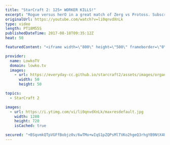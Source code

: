 ```yaml
---
title: "StarCraft 2: 125+ WORKER KILLS!"
excerpt: "Rogue versus herO in a great match of Zerg vs Protoss. Subscribe for more videos: http://lowko.tv/youtube Thor Drops: https://goo.gl/qLy6vz  It's been a while since I've seen THIS many worker kills in one single game of Zerg versus Protoss. Both players continuously drop harass each other. herO with"
originalUrl: https://youtube.com/watch?v=li0qnvdXnLk
type: video
length: PT18M55S
publishedDateTime: 2017-08-18T09:35:12Z
heat: 50

featuredContent: "<iframe width=\"800\" height=\"500\" frameborder=\"0\" src=\"https://www.youtube.com/embed/li0qnvdXnLk\" allow=\"accelerometer; autoplay; encrypted-media; gyroscope; picture-in-picture\" allowfullscreen></iframe>"

provider:
  name: LowkoTV
  domain: lowko.tv
  images:
    - url: https://everyday-cc.github.io/starcraft2/assets/images/organizations/lowko.tv-50x50.jpg
      width: 50
      height: 50

topics:
  - StarCraft 2

images:
  - url: https://i.ytimg.com/vi/li0qnvdXnLk/maxresdefault.jpg
    width: 1280
    height: 720
    isCached: true

secured: "+BSqvmkQTpVGFfBobjz0v/6wTMo+wIqS1pZQPsMlTVKo2hgeQ3rhgYB9NtX4UZcas61C2MVWeblK+nAjSaw/43oZe/Y+Z6X3zKij2SwDGP75lKRIqfaxpR2ggwGGsxx8EOssCuFArKYhwFEH6XEjpqPtzjwCGPliJ8F135XkU8/JTwS9p9gS3WBx0IdIl9SWY9HcLYCXs0n3jK1t/fdR6yGyiGPHZ177zAAW5pTNasPJjmA4/87bpIh3JhMS+lBMLofzHb5CRyo5sGNqgVZCGpYOpNu72+nq4+csb9klAe093Jn6O+hS75QZxyZgN5cl5Z5xtksDHk+dZNaobqmBwdcIn3+c708aQAK08vsCfyggmsFxO9gBofAXgJnSEBmwAidiezPdjoZv6KbJ/rED22Ln8VUhAL2XVo+jqGuOzR4=;pW9WDDSiqfM5+Jtvz9WWfw=="
---
```


